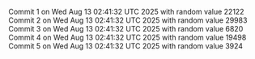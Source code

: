 Commit 1 on Wed Aug 13 02:41:32 UTC 2025 with random value 22122
Commit 2 on Wed Aug 13 02:41:32 UTC 2025 with random value 29983
Commit 3 on Wed Aug 13 02:41:32 UTC 2025 with random value 6820
Commit 4 on Wed Aug 13 02:41:32 UTC 2025 with random value 19498
Commit 5 on Wed Aug 13 02:41:32 UTC 2025 with random value 3924
